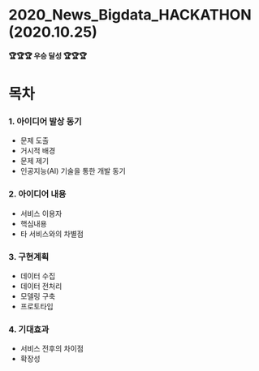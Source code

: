 # 2020_News_Bigdata_HACKATHON (2020.10.25)

**🏆🏆🏆 우승 달성 🏆🏆🏆** 

# 목차

### 1. 아이디어 발상 동기
  - 문제 도출
  - 거시적 배경
  - 문제 제기
  - 인공지능(AI) 기술을 통한 개발 동기

### 2. 아이디어 내용
- 서비스 이용자
- 핵심내용
- 타 서비스와의 차별점
  
### 3. 구현계획
- 데이터 수집
- 데이터 전처리
- 모델링 구축
- 프로토타입
  
### 4. 기대효과
- 서비스 전후의 차이점
- 확장성


#
